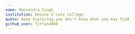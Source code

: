 ```yaml
---
name: Manvendra Singh
institution: Dezyne E'cole College
quote: Keep Exploring,you don't know what you may find.
github_user: Tittan4888
---
```

